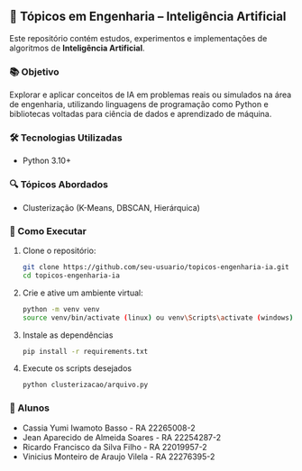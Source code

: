 ## 🧠 Tópicos em Engenharia – Inteligência Artificial

Este repositório contém estudos, experimentos e implementações de algoritmos de **Inteligência Artificial**.

### 📚 Objetivo

Explorar e aplicar conceitos de IA em problemas reais ou simulados na área de engenharia, utilizando linguagens de programação como Python e bibliotecas voltadas para ciência de dados e aprendizado de máquina.

### 🛠️ Tecnologias Utilizadas

- Python 3.10+


### 🔍 Tópicos Abordados

- Clusterização (K-Means, DBSCAN, Hierárquica)

### 🚀 Como Executar

1. Clone o repositório:
   ```bash
   git clone https://github.com/seu-usuario/topicos-engenharia-ia.git
   cd topicos-engenharia-ia

2. Crie e ative um ambiente virtual:
   ```bash
   python -m venv venv
   source venv/bin/activate (linux) ou venv\Scripts\activate (windows)

3. Instale as dependências
   ```bash
   pip install -r requirements.txt

4. Execute os scripts desejados
   ```bash
   python clusterizacao/arquivo.py

### 🤝 Alunos
- Cassia Yumi Iwamoto Basso - RA 22265008-2
- Jean Aparecido de Almeida Soares - RA 22254287-2
- Ricardo Francisco da Silva Filho - RA 22019957-2
- Vinicius Monteiro de Araujo Vilela - RA 22276395-2 
